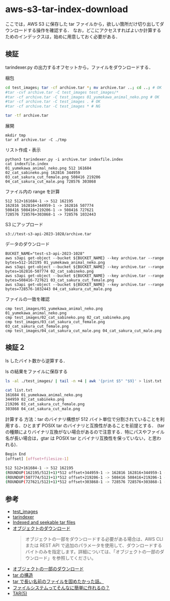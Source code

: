 # aws-s3-tar-index-download

ここでは，AWS S3 に保存した tar ファイルから，欲しい箇所だけ切り出してダウンロードする操作を確認する．
なお，どこにアクセスすればよいか計算するためのインデックスは，始めに用意しておく必要がある．

## 検証

tarindexer.py の出力するオフセットから，ファイルをダウンロードする．

梱包
```bash
cd test_images; tar -cf archive.tar *; mv archive.tar ..; cd ..; # OK
#tar -cvf archive.tar -C test_images test_images/*
#tar -cf archive.tar -C test_images 01_yumekawa_animal_neko.png # OK
#tar -cf archive.tar -C test_images . # OK
#tar -cf archive.tar -C test_images * # NG

tar -tf archive.tar
```

展開
```
mkdir tmp
tar xf archive.tar -C ./tmp
```

リスト作成・表示
```
python3 tarindexer.py -i archive.tar indexfile.index
cat indexfile.index
01_yumekawa_animal_neko.png 512 161684
02_cat_sabineko.png 162816 344959
03_cat_sakura_cut_female.png 508416 219206
04_cat_sakura_cut_male.png 728576 303868
```

ファイル内の range を計算
```
512 512+161684-1 -> 512 162195
162816 162816+344959-1 -> 162816 507774
508416 508416+219206-1 -> 508416 727621
728576 728576+303868-1 -> 728576 1032443
```

S3 にアップロード
```
s3://test-s3-api-2023-1028/archive.tar
```

データのダウンロード
```
BUCKET_NAME="test-s3-api-2023-1028"
aws s3api get-object --bucket ${BUCKET_NAME} --key archive.tar --range bytes=512-162195 01_yumekawa_animal_neko.png
aws s3api get-object --bucket ${BUCKET_NAME} --key archive.tar --range bytes=162816-507774 02_cat_sabineko.png
aws s3api get-object --bucket ${BUCKET_NAME} --key archive.tar --range bytes=508416-727621 03_cat_sakura_cut_female.png
aws s3api get-object --bucket ${BUCKET_NAME} --key archive.tar --range bytes=728576-1032443 04_cat_sakura_cut_male.png
```

ファイルの一致を確認
```
cmp test_images/01_yumekawa_animal_neko.png 01_yumekawa_animal_neko.png
cmp test_images/02_cat_sabineko.png 02_cat_sabineko.png
cmp test_images/03_cat_sakura_cut_female.png 03_cat_sakura_cut_female.png
cmp test_images/04_cat_sakura_cut_male.png 04_cat_sakura_cut_male.png
```

## 検証２

ls したバイト数から逆算する．

ls の結果をファイルに保存する
```bash
ls -al ./test_images/ | tail -n +4 | awk '{print $5" "$9}' > list.txt
```

```bash
cat list.txt
161684 01_yumekawa_animal_neko.png
344959 02_cat_sabineko.png
219206 03_cat_sakura_cut_female.png
303868 04_cat_sakura_cut_male.png
```

計算する
方法：tar のバイナリ構想が 512 バイト単位で分割されていることを利用する．ひとまず POSIX tar のバイナリと互換性があることを前提とする．
(tar の種類によりバイナリ互換がない場合があるので注意する．特にパスやファイル名が長い場合は，gtar は POSIX tar とバイナリ互換性を保っていない，と思われる)．
```bash
Begin End
[offset] [offset+filesize-1]

512 512+161684-1 -> 512 162195
(ROUNDUP(162195/512)+1)*512 offset+344959-1 -> 162816 162816+344959-1 -> 162816 507774
(ROUNDUP(507774/512)+1)*512 offset+219206-1 -> 508416 508416+219206-1 -> 508416 727621
(ROUNDUP(727621/512)+1)*512 offset+303868-1 -> 728576 728576+303868-1 -> 728576 1032443
```

## 参考

- [test_images](https://www.irasutoya.com/search?q=%E3%81%AD%E3%81%93)
- [tarindexer](https://github.com/devsnd/tarindexer/tree/master)
- [Indexed and seekable tar files](https://superuser.com/questions/886095/indexed-and-seekable-tar-files)
- [オブジェクトのダウンロード](https://docs.aws.amazon.com/ja_jp/AmazonS3/latest/userguide/download-objects.html)
  > オブジェクトの一部をダウンロードする必要がある場合は、AWS CLI または REST API で追加のパラメータを使用して、ダウンロードするバイトのみを指定します。詳細については、「オブジェクトの一部のダウンロード」を参照してください。
- [オブジェクトの一部のダウンロード](https://docs.aws.amazon.com/ja_jp/AmazonS3/latest/userguide/download-objects.html#download-objects-parts)
- [tar の構造](http://www.redout.net/data/tar.html)
- [tar で長い名前のファイルを固めたかった話。](https://zisakuzien.exblog.jp/12788192/)
- [ファイルシステムってそんなに簡単に作れるの？](https://monoist.itmedia.co.jp/mn/articles/1004/05/news082_2.html)
- [TAR(5)](http://www.yosbits.com/opensonar/rest/man/freebsd/man/ja/man5/tar.5.html?l=ja)

